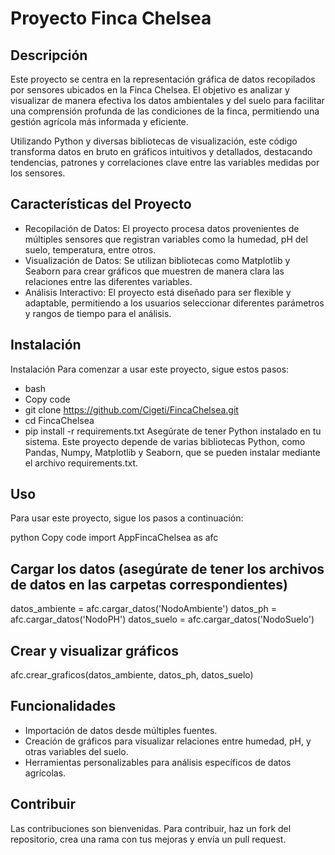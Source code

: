 # Proyecto Finca Chelsea

## Descripción
Este proyecto se centra en la representación gráfica de datos recopilados por sensores ubicados en la Finca Chelsea. El objetivo es analizar y visualizar de manera efectiva los datos ambientales y del suelo para facilitar una comprensión profunda de las condiciones de la finca, permitiendo una gestión agrícola más informada y eficiente.

Utilizando Python y diversas bibliotecas de visualización, este código transforma datos en bruto en gráficos intuitivos y detallados, destacando tendencias, patrones y correlaciones clave entre las variables medidas por los sensores.

## Características del Proyecto
- Recopilación de Datos: El proyecto procesa datos provenientes de múltiples sensores que registran variables como la humedad, pH del suelo, temperatura, entre otros.
- Visualización de Datos: Se utilizan bibliotecas como Matplotlib y Seaborn para crear gráficos que muestren de manera clara las relaciones entre las diferentes variables.
- Análisis Interactivo: El proyecto está diseñado para ser flexible y adaptable, permitiendo a los usuarios seleccionar diferentes parámetros y rangos de tiempo para el análisis.

## Instalación
Instalación
Para comenzar a usar este proyecto, sigue estos pasos:

- bash
- Copy code
- git clone https://github.com/Cigeti/FincaChelsea.git
- cd FincaChelsea
- pip install -r requirements.txt
Asegúrate de tener Python instalado en tu sistema. Este proyecto depende de varias bibliotecas Python, como Pandas, Numpy, Matplotlib y Seaborn, que se pueden instalar mediante el archivo requirements.txt.

## Uso
Para usar este proyecto, sigue los pasos a continuación:

python
Copy code
import AppFincaChelsea as afc

## Cargar los datos (asegúrate de tener los archivos de datos en las carpetas correspondientes)
datos_ambiente = afc.cargar_datos('NodoAmbiente')
datos_ph = afc.cargar_datos('NodoPH')
datos_suelo = afc.cargar_datos('NodoSuelo')

## Crear y visualizar gráficos
afc.crear_graficos(datos_ambiente, datos_ph, datos_suelo)

## Funcionalidades
- Importación de datos desde múltiples fuentes.
- Creación de gráficos para visualizar relaciones entre humedad, pH, y otras variables del suelo.
- Herramientas personalizables para análisis específicos de datos agrícolas.

## Contribuir
Las contribuciones son bienvenidas. Para contribuir, haz un fork del repositorio, crea una rama con tus mejoras y envía un pull request.
